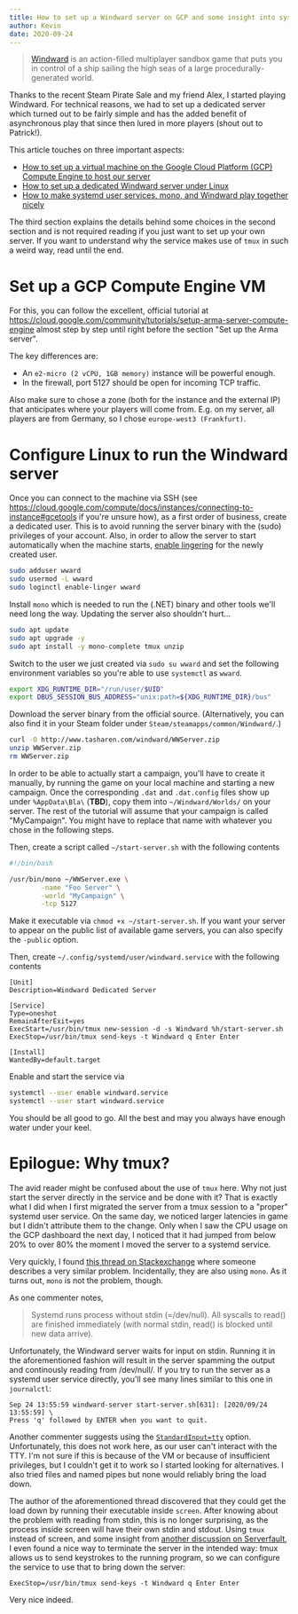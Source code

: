 ```yaml
---
title: How to set up a Windward server on GCP and some insight into systemd
author: Kevin
date: 2020-09-24
---
```


> [Windward](https://store.steampowered.com/app/326410/) is an action-filled
> multiplayer sandbox game that puts you in control of a ship sailing the high
> seas of a large procedurally-generated world.

Thanks to the recent Steam Pirate Sale and my friend Alex, I started playing
Windward. For technical reasons, we had to set up a dedicated server which
turned out to be fairly simple and has the added benefit of asynchronous play
that since then lured in more players (shout out to Patrick!).

This article touches on three important aspects:

- [How to set up a virtual machine on the Google Cloud Platform (GCP) Compute
  Engine to host our server](#set-up-a-gcp-compute-engine-vm)
- [How to set up a dedicated Windward server under
  Linux](#configure-linux-to-run-the-windward-server)
- [How to make systemd user services, mono, and Windward play together
  nicely](#epilogue-why-tmux)

The third section explains the details behind some choices in the second
section and is not required reading if you just want to set up your own server.
If you want to understand why the service makes use of `tmux` in such a weird
way, read until the end.


# Set up a GCP Compute Engine VM

For this, you can follow the excellent, official tutorial at
<https://cloud.google.com/community/tutorials/setup-arma-server-compute-engine>
almost step by step until right before the section "Set up the Arma server".

The key differences are:

- An `e2-micro (2 vCPU, 1GB memory)` instance will be powerful enough.
- In the firewall, port 5127 should be open for incoming TCP traffic.

Also make sure to chose a zone (both for the instance and the external IP) that
anticipates where your players will come from. E.g. on my server, all players
are from Germany, so I chose `europe-west3 (Frankfurt)`.


# Configure Linux to run the Windward server

Once you can connect to the machine via SSH (see
<https://cloud.google.com/compute/docs/instances/connecting-to-instance#gcetools>
if you're unsure how), as a first order of business, create a dedicated user.
This is to avoid running the server binary with the (sudo) privileges of your
account. Also, in order to allow the server to start automatically when the
machine starts, [enable lingering](https://www.freedesktop.org/software/systemd/man/loginctl.html#enable-linger%20USER%E2%80%A6)
for the newly created user.

```bash
sudo adduser wward
sudo usermod -L wward
sudo loginctl enable-linger wward
```

Install `mono` which is needed to run the (.NET) binary and other tools we'll
need long the way. Updating the server also shouldn't hurt…

```bash
sudo apt update
sudo apt upgrade -y
sudo apt install -y mono-complete tmux unzip
```

Switch to the user we just created via `sudo su wward` and set the following
environment variables so you're able to use `systemctl` as `wward`.

```bash
export XDG_RUNTIME_DIR="/run/user/$UID"
export DBUS_SESSION_BUS_ADDRESS="unix:path=${XDG_RUNTIME_DIR}/bus"
```

Download the server binary from the official source. (Alternatively, you can
also find it in your Steam folder under `Steam/steamapps/common/Windward/`.)

```bash
curl -O http://www.tasharen.com/windward/WWServer.zip
unzip WWServer.zip
rm WWServer.zip
```

In order to be able to actually start a campaign, you'll have to create it
manually, by running the game on your local machine and starting a new
campaign.  Once the corresponding `.dat` and `.dat.config` files show up under
`%AppData\Bla\` (**TBD**), copy them into `~/Windward/Worlds/` on your server.
The rest of the tutorial will assume that your campaign is called "MyCampaign".
You might have to replace that name with whatever you chose in the following
steps.

Then, create a script called `~/start-server.sh` with the following contents

```bash
#!/bin/bash

/usr/bin/mono ~/WWServer.exe \
        -name "Foo Server" \
        -world "MyCampaign" \
        -tcp 5127
```

Make it executable via `chmod +x ~/start-server.sh`. If you want your server to
appear on the public list of available game servers, you can also specify
the `-public` option.

Then, create `~/.config/systemd/user/windward.service` with the following
contents

```
[Unit]
Description=Windward Dedicated Server

[Service]
Type=oneshot
RemainAfterExit=yes
ExecStart=/usr/bin/tmux new-session -d -s Windward %h/start-server.sh
ExecStop=/usr/bin/tmux send-keys -t Windward q Enter Enter

[Install]
WantedBy=default.target
```

Enable and start the service via

```bash
systemctl --user enable windward.service
systemctl --user start windward.service
```

You should be all good to go. All the best and may you always have enough water
under your keel.


# Epilogue: Why tmux?

The avid reader might be confused about the use of `tmux` here. Why not just
start the server directly in the service and be done with it? That is exactly
what I did when I first migrated the server from a tmux session to a "proper"
systemd user service. On the same day, we noticed larger latencies in game but
I didn't attribute them to the change. Only when I saw the CPU usage on the GCP
dashboard the next day, I noticed that it had jumped from below 20% to over 80%
the moment I moved the server to a systemd service.

Very quickly, I found [this thread on
Stackexchange](https://unix.stackexchange.com/questions/191621/systemd-service-using-100-of-my-cpu-when-it-doesnt-if-i-start-it-without-syste)
where someone describes a very similar problem. Incidentally, they are also
using `mono`. As it turns out, `mono` is not the problem, though.

As one commenter notes,

> Systemd runs process without stdin (=/dev/null). All syscalls to read() are
> finished immediately (with normal stdin, read() is blocked until new data
> arrive).

Unfortunately, the Windward server waits for input on stdin. Running it in the
aforementioned fashion will result in the server spamming the output and
continously reading from /dev/null/. If you try to run the server as a systemd user service directly, you'll see many lines similar to this one in `journalctl`:

```
Sep 24 13:55:59 windward-server start-server.sh[631]: [2020/09/24 13:55:59] \
Press 'q' followed by ENTER when you want to quit.
```

Another commenter suggests using the
[`StandardInput=tty`](https://freedesktop.org/software/systemd/man/systemd.exec.html#StandardInput=)
option. Unfortunately, this does not work here, as our user can't interact with
the TTY. I'm not sure if this is because of the VM or because of insufficient
privileges, but I couldn't get it to work so I started looking for
alternatives. I also tried files and named pipes but none would reliably bring
the load down.

The author of the aforementioned thread discovered that they could get the load
down by running their executable inside `screen`. After knowing about the
problem with reading from stdin, this is no longer surprising, as the process
inside screen will have their own stdin and stdout. Using `tmux` instead of
screen, and some insight from [another discussion on
Serverfault](https://serverfault.com/questions/178457/can-i-send-some-text-to-the-stdin-of-an-active-process-running-in-a-screen-sessi/547144#547144),
I even found a nice way to terminate the server in the intended way: tmux
allows us to send keystrokes to the running program, so we can configure the
service to use that to bring down the server:

```
ExecStop=/usr/bin/tmux send-keys -t Windward q Enter Enter
```

Very nice indeed.
